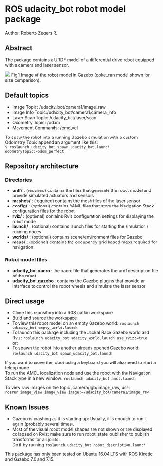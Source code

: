 # ROS udacity_bot robot model package
Author: Roberto Zegers R.

## Abstract
The package contains a URDF model of a differential drive robot equipped with a camera and laser sensor.

<img src="https://raw.githubusercontent.com/rfzeg/udacity_bot/master/docs/imgs/udacity_bot.png">
Fig.1 Image of the robot model in Gazebo (coke_can model shown for size comparison).  

## Default topics
+ Image Topic: /udacity_bot/camera1/image_raw
+ Image Info Topic:/udacity_bot/camera1/camera_info
+ Laser Scan Topic: /udacity_bot/laser/scan
+ Odometry Topic: /odom
+ Movement Commands: /cmd_vel

To spaw the robot into a running Gazebo simulation with a custom Odometry Topic append an argument like this:  
`$ roslaunch udacity_bot spawn_udacity_bot.launch odometryTopic:=odom_perfect`

## Repository architecture
### Directories
+ **urdf/** : (required) contains the files that generate the robot model and provide simulated actuators and sensors
+ **meshes/** : (required) contains the mesh files of the laser sensor
+ **config/** : (optional) contains YAML files that store the Navigation Stack configuration files for the robot
+ **rviz/** : (optional) contains Rviz configuration settings for displaying the robot model
+ **launch/** : (optional) contains launch files for starting the simulation / running nodes
+ **worlds/** : (optional) contains scene/environment files for Gazebo
+ **maps/** : (optional) contains the occupancy grid based maps required for navigation

### Robot model files
+ **udacity_bot.xacro** : the xacro file that generates the urdf description file of the robot
+ **udacity_bot.gazebo** : contains the Gazebo plugins that provide an interface to control the robot wheels and simulate the laser sensor

## Direct usage
- Clone this repository into a ROS catkin workspace
- Build and source the workspace
- To view this robot model on an empty Gazebo world: `roslaunch udacity_bot empty_world.launch`  
- To launch this package including the Jackal Race Gazebo world and Rviz: `roslaunch udacity_bot udacity_world.launch use_rviz:=true`  
or:  
- To spawn the robot into another already opened Gazebo world:  
`roslaunch udacity_bot spawn_udacity_bot.launch`  

If you want to move the robot using a keyboard you will also need to start a teleop node.  
To run the AMCL localization node and use the robot with the Navigation Stack type in a new window: `roslaunch udacity_bot amcl.launch`  

To view raw images on the topic /camera/rgb/image_raw, use:  
`rosrun image_view image_view image:=/udacity_bot/camera1/image_raw`  

## Known Issues
+ Gazebo is crashing as it is starting up: Usually, it is enough to run it again (probably several times).
+ Most of the visual robot model shapes are not shown or are displayed collapsed on Rviz: make sure to run robot_state_publisher to publish transforms for all joints.  
  Do it by running `roslaunch udacity_bot robot_description.launch`  

This package has only been tested on Ubuntu 16.04 LTS with ROS Kinetic and Gazebo 7.0 and 7.15.
